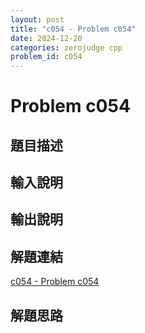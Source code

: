 ```yaml
---
layout: post
title: "c054 - Problem c054"
date: 2024-12-20
categories: zerojudge cpp
problem_id: c054
---
```


# Problem c054

## 題目描述



## 輸入說明



## 輸出說明



## 解題連結

[c054 - Problem c054](https://zerojudge.tw/ShowProblem?problemid=c054)

## 解題思路


